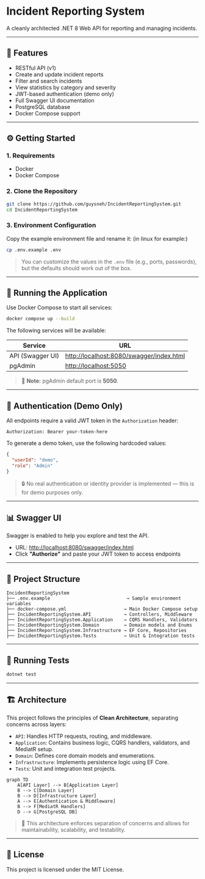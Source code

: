 # Incident Reporting System

A cleanly architected .NET 8 Web API for reporting and managing incidents.

---

## 🚀 Features

* RESTful API (v1)
* Create and update incident reports
* Filter and search incidents
* View statistics by category and severity
* JWT-based authentication (demo only)
* Full Swagger UI documentation
* PostgreSQL database
* Docker Compose support

---

## ⚙️ Getting Started

### 1. Requirements

* Docker
* Docker Compose

### 2. Clone the Repository

```bash
git clone https://github.com/guysneh/IncidentReportingSystem.git
cd IncidentReportingSystem
```

### 3. Environment Configuration

Copy the example environment file and rename it:
(in linux for example:)
```bash
cp .env.example .env
```

> You can customize the values in the `.env` file (e.g., ports, passwords), but the defaults should work out of the box.

---

## 🐳 Running the Application

Use Docker Compose to start all services:

```bash
docker compose up --build
```

The following services will be available:

| Service          | URL                                                                                  |
| ---------------- | ------------------------------------------------------------------------------------ |
| API (Swagger UI) | [http://localhost:8080/swagger/index.html](http://localhost:8080/swagger/index.html) |
| pgAdmin          | [http://localhost:5050](http://localhost:5050)                                       |

> 📌 **Note:** pgAdmin default port is **5050**.

---

## 🔐 Authentication (Demo Only)

All endpoints require a valid JWT token in the `Authorization` header:

```
Authorization: Bearer your-token-here
```

To generate a demo token, use the following hardcoded values:

```json
{
  "userId": "demo",
  "role": "Admin"
}
```

> 🔒 No real authentication or identity provider is implemented — this is for demo purposes only.

---

## 📊 Swagger UI

Swagger is enabled to help you explore and test the API.

* URL: [http://localhost:8080/swagger/index.html](http://localhost:8080/swagger/index.html)
* Click **"Authorize"** and paste your JWT token to access endpoints

---

## 📁 Project Structure

```plaintext
IncidentReportingSystem
├── .env.example                            → Sample environment variables
├── docker-compose.yml                     → Main Docker Compose setup
├── IncidentReportingSystem.API            → Controllers, Middleware
├── IncidentReportingSystem.Application    → CQRS Handlers, Validators
├── IncidentReportingSystem.Domain         → Domain models and Enums
├── IncidentReportingSystem.Infrastructure → EF Core, Repositories
├── IncidentReportingSystem.Tests          → Unit & Integration tests
```

---

## 🧪 Running Tests

```bash
dotnet test
```

---

## 🏗️ Architecture

This project follows the principles of **Clean Architecture**, separating concerns across layers:

* `API`: Handles HTTP requests, routing, and middleware.
* `Application`: Contains business logic, CQRS handlers, validators, and MediatR setup.
* `Domain`: Defines core domain models and enumerations.
* `Infrastructure`: Implements persistence logic using EF Core.
* `Tests`: Unit and integration test projects.

```mermaid
graph TD
    A[API Layer] --> B[Application Layer]
    B --> C[Domain Layer]
    B --> D[Infrastructure Layer]
    A --> E[Authentication & Middleware]
    B --> F[MediatR Handlers]
    D --> G[PostgreSQL DB]
```

> 🧠 This architecture enforces separation of concerns and allows for maintainability, scalability, and testability.

---

## 📝 License

This project is licensed under the MIT License.
